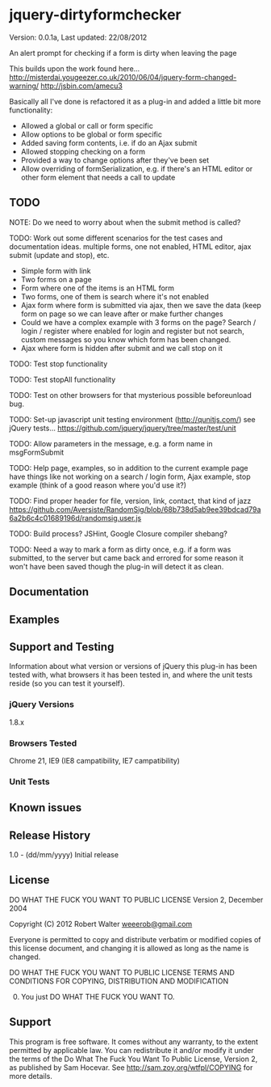 # jquery-dirtyformchecker #

Version: 0.0.1a, Last updated: 22/08/2012

An alert prompt for checking if a form is dirty when leaving the page

This builds upon the work found here... 
http://misterdai.yougeezer.co.uk/2010/06/04/jquery-form-changed-warning/
http://jsbin.com/amecu3

Basically all I've done is refactored it as a plug-in and added a little bit
more functionality:
*	Allowed a global or call or form specific
* 	Allow options to be global or form specific
*	Added saving form contents, i.e. if do an Ajax submit
*	Allowed stopping checking on a form
*	Provided a way to change options after they've been set
*	Allow overriding of formSerialization, e.g. if there's an HTML editor or other form element that needs a call to update

## TODO ##

NOTE: Do we need to worry about when the submit method is called? 

TODO: Work out some different scenarios for the test cases and documentation ideas. multiple forms, one not enabled, HTML editor, ajax submit (update and stop), etc. 
*	Simple form with link
*	Two forms on a page
*	Form where one of the items is an HTML form
*	Two forms, one of them is search where it's not enabled
*	Ajax form where form is submitted via ajax, then we save the data (keep form on page so we can leave after or make further changes
*	Could we have a complex example with 3 forms on the page? Search / login / register where enabled for login and register but not search, custom messages so you know which form has been changed. 
*	Ajax where form is hidden after submit and we call stop on it

TODO: Test stop functionality

TODO: Test stopAll functionality

TODO: Test on other browsers for that mysterious possible beforeunload bug. 

TODO: Set-up javascript unit testing environment (http://qunitjs.com/) see jQuery tests... https://github.com/jquery/jquery/tree/master/test/unit

TODO: Allow parameters in the message, e.g. a form name in msgFormSubmit

TODO: Help page, examples, so in addition to the current example page have things like not working on a search / login form, 
Ajax example, stop example (think of a good reason where you'd use it?)

TODO: Find proper header for file, version, link, contact, that kind of jazz
https://github.com/Aversiste/RandomSig/blob/68b738d5ab9ee39bdcad79a6a2b6c4c01689196d/randomsig.user.js

TODO: Build process? JSHint, Google Closure compiler shebang?

TODO: Need a way to mark a form as dirty once, e.g. if a form was submitted, to the server but came back and errored for some reason it won't have been saved though the plug-in will detect it as clean. 

## Documentation ##


## Examples ##


## Support and Testing ##
Information about what version or versions of jQuery this plug-in has been
tested with, what browsers it has been tested in, and where the unit tests
reside (so you can test it yourself).

### jQuery Versions ###
1.8.x

### Browsers Tested ###
Chrome 21, IE9 (IE8 campatibility, IE7 campatibility)

### Unit Tests ###

## Known issues ##

## Release History ##

1.0   - (dd/mm/yyyy) Initial release


## License ##
DO WHAT THE FUCK YOU WANT TO PUBLIC LICENSE
Version 2, December 2004

Copyright (C) 2012 Robert Walter <weeerob@gmail.com>

Everyone is permitted to copy and distribute verbatim or modified
copies of this license document, and changing it is allowed as long
as the name is changed.

DO WHAT THE FUCK YOU WANT TO PUBLIC LICENSE
TERMS AND CONDITIONS FOR COPYING, DISTRIBUTION AND MODIFICATION

0. You just DO WHAT THE FUCK YOU WANT TO.

## Support ##
This program is free software. It comes without any warranty, to
the extent permitted by applicable law. You can redistribute it
and/or modify it under the terms of the Do What The Fuck You Want
To Public License, Version 2, as published by Sam Hocevar. See
http://sam.zoy.org/wtfpl/COPYING for more details.